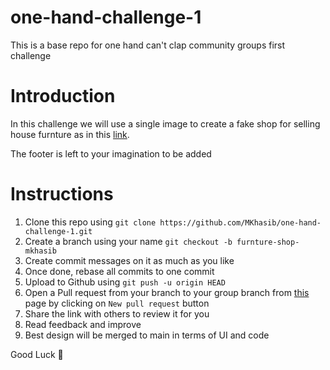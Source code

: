 # one-hand-challenge-1
This is a base repo for one hand can't clap community groups first challenge

# Introduction
In this challenge we will use a single image to create a fake shop for selling house furnture as in this [link](https://ibb.co/qd73Msy).

The footer is left to your imagination to be added

# Instructions 
1. Clone this repo using `git clone https://github.com/MKhasib/one-hand-challenge-1.git`
2. Create a branch using your name `git checkout -b furnture-shop-mkhasib`
3. Create commit messages on it as much as you like
4. Once done, rebase all commits to one commit
5. Upload to Github using `git push -u origin HEAD`
6. Open a Pull request from your branch to your group branch from [this](https://github.com/MKhasib/one-hand-challenge-1/pulls) page by clicking on `New pull request` button
7. Share the link with others to review it for you
8. Read feedback and improve
9. Best design will be merged to main in terms of UI and code

Good Luck 🤩